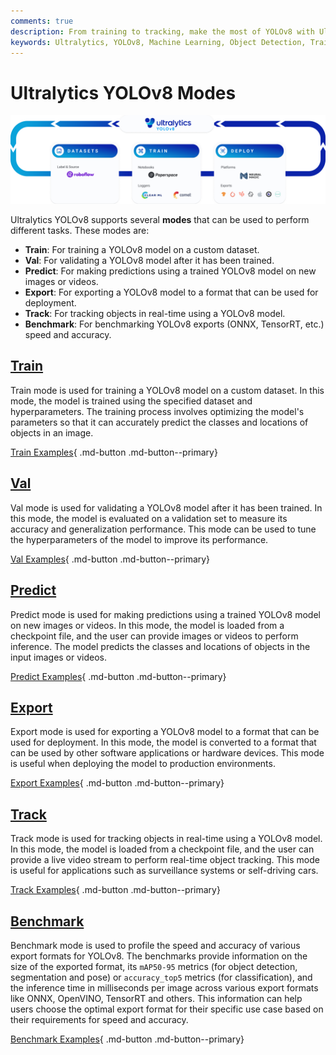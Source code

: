 ```yaml
---
comments: true
description: From training to tracking, make the most of YOLOv8 with Ultralytics. Get insights and examples for each supported mode including validation, export, and benchmarking.
keywords: Ultralytics, YOLOv8, Machine Learning, Object Detection, Training, Validation, Prediction, Export, Tracking, Benchmarking
---
```


# Ultralytics YOLOv8 Modes

<img width="1024" src="https://github.com/ultralytics/assets/raw/main/yolov8/banner-integrations.png">

Ultralytics YOLOv8 supports several **modes** that can be used to perform different tasks. These modes are:

- **Train**: For training a YOLOv8 model on a custom dataset.
- **Val**: For validating a YOLOv8 model after it has been trained.
- **Predict**: For making predictions using a trained YOLOv8 model on new images or videos.
- **Export**: For exporting a YOLOv8 model to a format that can be used for deployment.
- **Track**: For tracking objects in real-time using a YOLOv8 model.
- **Benchmark**: For benchmarking YOLOv8 exports (ONNX, TensorRT, etc.) speed and accuracy.

## [Train](train.md)

Train mode is used for training a YOLOv8 model on a custom dataset. In this mode, the model is trained using the specified dataset and hyperparameters. The training process involves optimizing the model's parameters so that it can accurately predict the classes and locations of objects in an image.

[Train Examples](train.md){ .md-button .md-button--primary}

## [Val](val.md)

Val mode is used for validating a YOLOv8 model after it has been trained. In this mode, the model is evaluated on a validation set to measure its accuracy and generalization performance. This mode can be used to tune the hyperparameters of the model to improve its performance.

[Val Examples](val.md){ .md-button .md-button--primary}

## [Predict](predict.md)

Predict mode is used for making predictions using a trained YOLOv8 model on new images or videos. In this mode, the model is loaded from a checkpoint file, and the user can provide images or videos to perform inference. The model predicts the classes and locations of objects in the input images or videos.

[Predict Examples](predict.md){ .md-button .md-button--primary}

## [Export](export.md)

Export mode is used for exporting a YOLOv8 model to a format that can be used for deployment. In this mode, the model is converted to a format that can be used by other software applications or hardware devices. This mode is useful when deploying the model to production environments.

[Export Examples](export.md){ .md-button .md-button--primary}

## [Track](track.md)

Track mode is used for tracking objects in real-time using a YOLOv8 model. In this mode, the model is loaded from a checkpoint file, and the user can provide a live video stream to perform real-time object tracking. This mode is useful for applications such as surveillance systems or self-driving cars.

[Track Examples](track.md){ .md-button .md-button--primary}

## [Benchmark](benchmark.md)

Benchmark mode is used to profile the speed and accuracy of various export formats for YOLOv8. The benchmarks provide information on the size of the exported format, its `mAP50-95` metrics (for object detection, segmentation and pose)
or `accuracy_top5` metrics (for classification), and the inference time in milliseconds per image across various export formats like ONNX, OpenVINO, TensorRT and others. This information can help users choose the optimal export format for their specific use case based on their requirements for speed and accuracy.

[Benchmark Examples](benchmark.md){ .md-button .md-button--primary}
